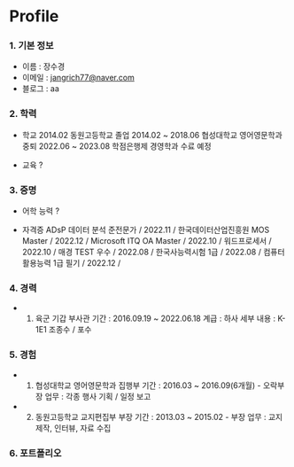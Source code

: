 # Profile


### 1. 기본 정보

- 이름 : 장수경
- 이메일 : jangrich77@naver.com
- 블로그 : aa


### 2. 학력
 
 - 학교
2014.02 동원고등학교 졸업
2014.02 ~ 2018.06 협성대학교 영어영문학과 중퇴
2022.06 ~ 2023.08 학점은행제 경영학과 수료 예정

 - 교육
 ?

 ### 3. 증명
  - 어학 능력
  ?

  - 자격증
  ADsP 데이터 분석 준전문가 / 2022.11 / 한국데이터산업진흥원
  MOS Master / 2022.12 / Microsoft
  ITQ OA Master / 2022.10 / 
  워드프로세서 / 2022.10 /
  매경 TEST 우수 / 2022.08 /
  한국사능력시험 1급 / 2022.08 /
  컴퓨터활용능력 1급 필기 / 2022.12 /


### 4. 경력
 - 1. 육군 기갑 부사관
  기간 : 2016.09.19 ~ 2022.06.18
  계급 : 하사
  세부 내용 : K-1E1 조종수 / 포수

### 5. 경험
 - 1. 협성대학교 영어영문학과 집행부
 기간 : 2016.03 ~ 2016.09(6개월) - 오락부장
 업무 : 각종 행사 기획 / 일정 보고

 - 2. 동원고등학교 교지편집부 부장
 기간 : 2013.03 ~ 2015.02 - 부장
 업무 : 교지 제작, 인터뷰, 자료 수집

### 6. 포트폴리오
